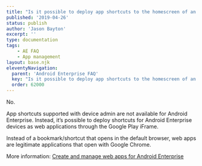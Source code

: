 ```yaml
---
title: "Is it possible to deploy app shortcuts to the homescreen of an Android Enterprise device?"
published: '2019-04-26'
status: publish
author: 'Jason Bayton'
excerpt: ''
type: documentation
tags: 
    - AE FAQ
    - App management
layout: base.njk
eleventyNavigation:
  parent: 'Android Enterprise FAQ'
  key: "Is it possible to deploy app shortcuts to the homescreen of an Android Enterprise device?"
  order: 62000
--- 
```

No. 

App shortcuts supported with device admin are not available for Android Enterprise. Instead, it’s possible to deploy shortcuts for Android Enterprise devices as web applications through the Google Play iFrame.

Instead of a bookmark/shortcut that opens in the default browser, web apps are legitimate applications that open with Google Chrome.

More information: [Create and manage web apps for Android Enterprise](/android/create-and-manage-web-apps-for-android-enterprise/)

